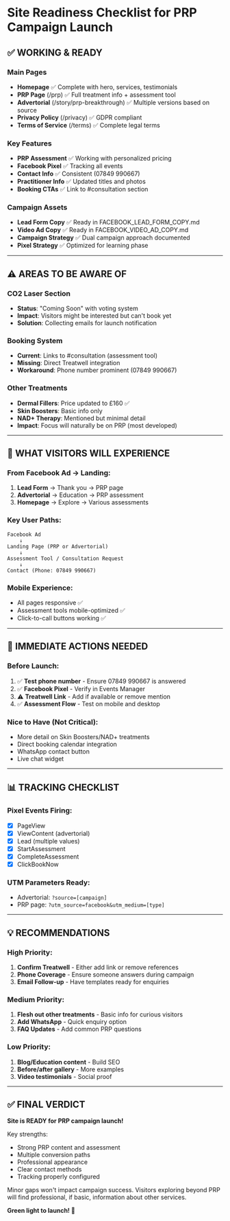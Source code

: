 # Site Readiness Checklist for PRP Campaign Launch

## ✅ WORKING & READY

### Main Pages
- **Homepage** ✅ Complete with hero, services, testimonials
- **PRP Page** (/prp) ✅ Full treatment info + assessment tool
- **Advertorial** (/story/prp-breakthrough) ✅ Multiple versions based on source
- **Privacy Policy** (/privacy) ✅ GDPR compliant
- **Terms of Service** (/terms) ✅ Complete legal terms

### Key Features
- **PRP Assessment** ✅ Working with personalized pricing
- **Facebook Pixel** ✅ Tracking all events
- **Contact Info** ✅ Consistent (07849 990667)
- **Practitioner Info** ✅ Updated titles and photos
- **Booking CTAs** ✅ Link to #consultation section

### Campaign Assets
- **Lead Form Copy** ✅ Ready in FACEBOOK_LEAD_FORM_COPY.md
- **Video Ad Copy** ✅ Ready in FACEBOOK_VIDEO_AD_COPY.md
- **Campaign Strategy** ✅ Dual campaign approach documented
- **Pixel Strategy** ✅ Optimized for learning phase

---

## ⚠️ AREAS TO BE AWARE OF

### CO2 Laser Section
- **Status**: "Coming Soon" with voting system
- **Impact**: Visitors might be interested but can't book yet
- **Solution**: Collecting emails for launch notification

### Booking System
- **Current**: Links to #consultation (assessment tool)
- **Missing**: Direct Treatwell integration
- **Workaround**: Phone number prominent (07849 990667)

### Other Treatments
- **Dermal Fillers**: Price updated to £160 ✅
- **Skin Boosters**: Basic info only
- **NAD+ Therapy**: Mentioned but minimal detail
- **Impact**: Focus will naturally be on PRP (most developed)

---

## 📱 WHAT VISITORS WILL EXPERIENCE

### From Facebook Ad → Landing:
1. **Lead Form** → Thank you → PRP page
2. **Advertorial** → Education → PRP assessment
3. **Homepage** → Explore → Various assessments

### Key User Paths:
```
Facebook Ad
    ↓
Landing Page (PRP or Advertorial)
    ↓
Assessment Tool / Consultation Request
    ↓
Contact (Phone: 07849 990667)
```

### Mobile Experience:
- All pages responsive ✅
- Assessment tools mobile-optimized ✅
- Click-to-call buttons working ✅

---

## 🚨 IMMEDIATE ACTIONS NEEDED

### Before Launch:
1. ✅ **Test phone number** - Ensure 07849 990667 is answered
2. ✅ **Facebook Pixel** - Verify in Events Manager
3. ⚠️ **Treatwell Link** - Add if available or remove mention
4. ✅ **Assessment Flow** - Test on mobile and desktop

### Nice to Have (Not Critical):
- More detail on Skin Boosters/NAD+ treatments
- Direct booking calendar integration
- WhatsApp contact button
- Live chat widget

---

## 📊 TRACKING CHECKLIST

### Pixel Events Firing:
- [x] PageView
- [x] ViewContent (advertorial)
- [x] Lead (multiple values)
- [x] StartAssessment
- [x] CompleteAssessment
- [x] ClickBookNow

### UTM Parameters Ready:
- Advertorial: `?source=[campaign]`
- PRP page: `?utm_source=facebook&utm_medium=[type]`

---

## 💡 RECOMMENDATIONS

### High Priority:
1. **Confirm Treatwell** - Either add link or remove references
2. **Phone Coverage** - Ensure someone answers during campaign
3. **Email Follow-up** - Have templates ready for enquiries

### Medium Priority:
1. **Flesh out other treatments** - Basic info for curious visitors
2. **Add WhatsApp** - Quick enquiry option
3. **FAQ Updates** - Add common PRP questions

### Low Priority:
1. **Blog/Education content** - Build SEO
2. **Before/after gallery** - More examples
3. **Video testimonials** - Social proof

---

## ✅ FINAL VERDICT

**Site is READY for PRP campaign launch!**

Key strengths:
- Strong PRP content and assessment
- Multiple conversion paths
- Professional appearance
- Clear contact methods
- Tracking properly configured

Minor gaps won't impact campaign success. Visitors exploring beyond PRP will find professional, if basic, information about other services.

**Green light to launch! 🚀**